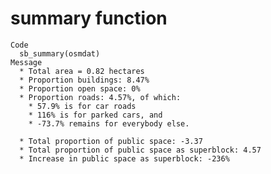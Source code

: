 # summary function

    Code
      sb_summary(osmdat)
    Message
      * Total area = 0.82 hectares
      * Proportion buildings: 8.47%
      * Proportion open space: 0%
      * Proportion roads: 4.57%, of which:
        * 57.9% is for car roads
        * 116% is for parked cars, and
        * -73.7% remains for everybody else.
      
      * Total proportion of public space: -3.37
      * Total proportion of public space as superblock: 4.57
      * Increase in public space as superblock: -236%

